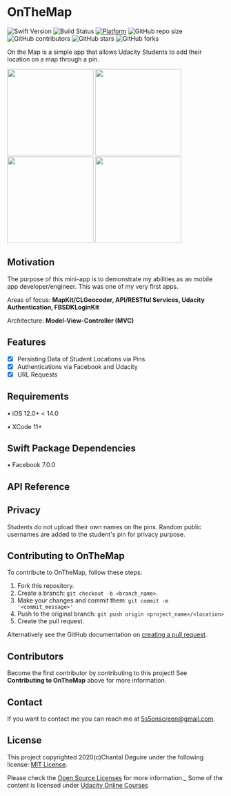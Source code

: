 # OnTheMap

![Swift Version](https://img.shields.io/badge/Swift-5.0-F16D39.svg?style=flat)
![Build Status](https://travis-ci.org/dwyl/learn-travis.svg?branch=master)
[![Platform](https://img.shields.io/cocoapods/p/LFAlertController.svg?style=flat)](http://cocoapods.org/pods/LFAlertController)
![GitHub repo size](https://img.shields.io/github/repo-size/MetaStar2020/OnTheMap)
![GitHub contributors](https://img.shields.io/github/contributors/MetaStar2020/OnTheMap)
![GitHub stars](https://img.shields.io/github/stars/MetaStar2020/OnTheMap?style=social)
![GitHub forks](https://img.shields.io/github/forks/MetaStar2020/OnTheMap?style=social)


On the Map is a simple app that allows Udacity Students to add their location on a map through a pin.

<p align="row">
<img src= "https://media.giphy.com/media/LePuCPCyRlbmMY7T09/giphy.gif" width="200" >
  <img src= "https://media.giphy.com/media/eI9v7HuxdDO0PtlEuF/giphy.gif" width="200" >
  <img src= "https://media.giphy.com/media/p4dXlux45SuJ6jXUPs/giphy.gif" width="200" >
  <img src= "https://media.giphy.com/media/kKqpKCNdLaU6LBy06B/giphy.gif" width="200" >
</p>

## Motivation

The purpose of this mini-app is to demonstrate my abilities as an mobile app developer/engineer. This was one of my very first apps. 

Areas of focus: <strong> MapKit/CLGeocoder, API/RESTful Services, Udacity Authentication, FBSDKLoginKit </strong>

Architecture: <strong> Model-View-Controller (MVC) </strong>

## Features

- [x] Persisting Data of Student Locations via Pins
- [x] Authentications via Facebook and Udacity
- [x] URL Requests

## Requirements

• iOS 12.0+ < 14.0

• XCode 11+

## Swift Package Dependencies

• Facebook 7.0.0

## API Reference

## Privacy

Students do not upload their own names on the pins. Random public usernames are added to the student's pin for privacy purpose.

## Contributing to OnTheMap
<!--- If your README is long or you have some specific process or steps you want contributors to follow, consider creating a separate CONTRIBUTING.md file--->
To contribute to OnTheMap, follow these steps:

1. Fork this repository.
2. Create a branch: `git checkout -b <branch_name>`.
3. Make your changes and commit them: `git commit -m '<commit_message>'`
4. Push to the original branch: `git push origin <project_name>/<location>`
5. Create the pull request.

Alternatively see the GitHub documentation on [creating a pull request](https://help.github.com/en/github/collaborating-with-issues-and-pull-requests/creating-a-pull-request).

## Contributors

Become the first contributor by contributing to this project! See <strong>Contributing to OnTheMap</strong> above for more information. 

## Contact

If you want to contact me you can reach me at <5s5onscreen@gmail.com>.

## License
<!--- If you're not sure which open license to use see https://choosealicense.com/--->

This project copyrighted 2020(c)Chantal Deguire under the following license: [MIT License](<https://choosealicense.com/licenses/mit/>).

Please check the [Open Source Licenses](https://choosealicense.com/) for more information._ Some of the content is licensed under [Udacity Online Courses](https://www.udacity.com)




